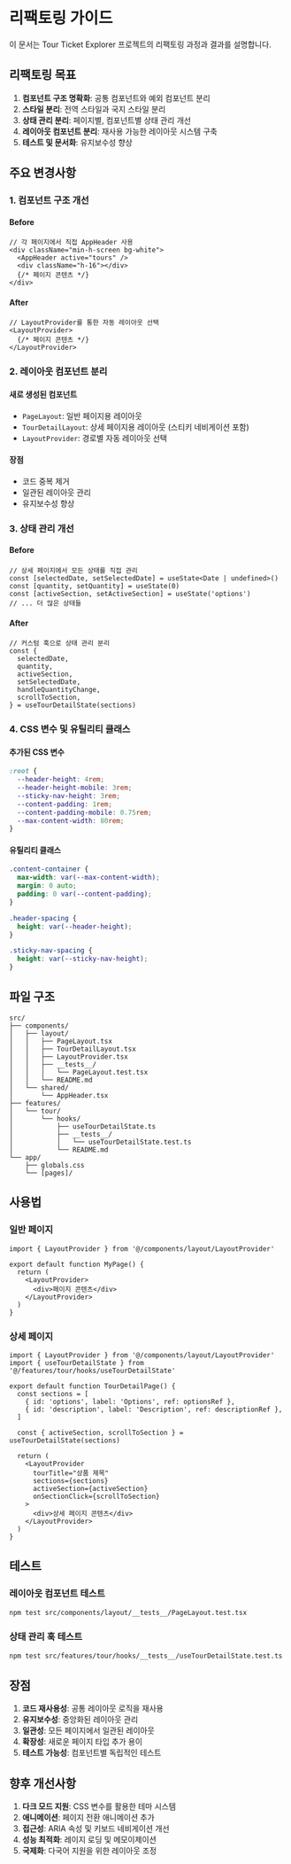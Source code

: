 # 리팩토링 가이드

이 문서는 Tour Ticket Explorer 프로젝트의 리팩토링 과정과 결과를 설명합니다.

## 리팩토링 목표

1. **컴포넌트 구조 명확화**: 공통 컴포넌트와 예외 컴포넌트 분리
2. **스타일 분리**: 전역 스타일과 국지 스타일 분리
3. **상태 관리 분리**: 페이지별, 컴포넌트별 상태 관리 개선
4. **레이아웃 컴포넌트 분리**: 재사용 가능한 레이아웃 시스템 구축
5. **테스트 및 문서화**: 유지보수성 향상

## 주요 변경사항

### 1. 컴포넌트 구조 개선

#### Before
```tsx
// 각 페이지에서 직접 AppHeader 사용
<div className="min-h-screen bg-white">
  <AppHeader active="tours" />
  <div className="h-16"></div>
  {/* 페이지 콘텐츠 */}
</div>
```

#### After
```tsx
// LayoutProvider를 통한 자동 레이아웃 선택
<LayoutProvider>
  {/* 페이지 콘텐츠 */}
</LayoutProvider>
```

### 2. 레이아웃 컴포넌트 분리

#### 새로 생성된 컴포넌트
- `PageLayout`: 일반 페이지용 레이아웃
- `TourDetailLayout`: 상세 페이지용 레이아웃 (스티키 네비게이션 포함)
- `LayoutProvider`: 경로별 자동 레이아웃 선택

#### 장점
- 코드 중복 제거
- 일관된 레이아웃 관리
- 유지보수성 향상

### 3. 상태 관리 개선

#### Before
```tsx
// 상세 페이지에서 모든 상태를 직접 관리
const [selectedDate, setSelectedDate] = useState<Date | undefined>()
const [quantity, setQuantity] = useState(0)
const [activeSection, setActiveSection] = useState('options')
// ... 더 많은 상태들
```

#### After
```tsx
// 커스텀 훅으로 상태 관리 분리
const {
  selectedDate,
  quantity,
  activeSection,
  setSelectedDate,
  handleQuantityChange,
  scrollToSection,
} = useTourDetailState(sections)
```

### 4. CSS 변수 및 유틸리티 클래스

#### 추가된 CSS 변수
```css
:root {
  --header-height: 4rem;
  --header-height-mobile: 3rem;
  --sticky-nav-height: 3rem;
  --content-padding: 1rem;
  --content-padding-mobile: 0.75rem;
  --max-content-width: 80rem;
}
```

#### 유틸리티 클래스
```css
.content-container {
  max-width: var(--max-content-width);
  margin: 0 auto;
  padding: 0 var(--content-padding);
}

.header-spacing {
  height: var(--header-height);
}

.sticky-nav-spacing {
  height: var(--sticky-nav-height);
}
```

## 파일 구조

```
src/
├── components/
│   ├── layout/
│   │   ├── PageLayout.tsx
│   │   ├── TourDetailLayout.tsx
│   │   ├── LayoutProvider.tsx
│   │   ├── __tests__/
│   │   │   └── PageLayout.test.tsx
│   │   └── README.md
│   └── shared/
│       └── AppHeader.tsx
├── features/
│   └── tour/
│       └── hooks/
│           ├── useTourDetailState.ts
│           ├── __tests__/
│           │   └── useTourDetailState.test.ts
│           └── README.md
└── app/
    ├── globals.css
    └── [pages]/
```

## 사용법

### 일반 페이지
```tsx
import { LayoutProvider } from '@/components/layout/LayoutProvider'

export default function MyPage() {
  return (
    <LayoutProvider>
      <div>페이지 콘텐츠</div>
    </LayoutProvider>
  )
}
```

### 상세 페이지
```tsx
import { LayoutProvider } from '@/components/layout/LayoutProvider'
import { useTourDetailState } from '@/features/tour/hooks/useTourDetailState'

export default function TourDetailPage() {
  const sections = [
    { id: 'options', label: 'Options', ref: optionsRef },
    { id: 'description', label: 'Description', ref: descriptionRef },
  ]

  const { activeSection, scrollToSection } = useTourDetailState(sections)

  return (
    <LayoutProvider
      tourTitle="상품 제목"
      sections={sections}
      activeSection={activeSection}
      onSectionClick={scrollToSection}
    >
      <div>상세 페이지 콘텐츠</div>
    </LayoutProvider>
  )
}
```

## 테스트

### 레이아웃 컴포넌트 테스트
```bash
npm test src/components/layout/__tests__/PageLayout.test.tsx
```

### 상태 관리 훅 테스트
```bash
npm test src/features/tour/hooks/__tests__/useTourDetailState.test.ts
```

## 장점

1. **코드 재사용성**: 공통 레이아웃 로직을 재사용
2. **유지보수성**: 중앙화된 레이아웃 관리
3. **일관성**: 모든 페이지에서 일관된 레이아웃
4. **확장성**: 새로운 페이지 타입 추가 용이
5. **테스트 가능성**: 컴포넌트별 독립적인 테스트

## 향후 개선사항

1. **다크 모드 지원**: CSS 변수를 활용한 테마 시스템
2. **애니메이션**: 페이지 전환 애니메이션 추가
3. **접근성**: ARIA 속성 및 키보드 네비게이션 개선
4. **성능 최적화**: 레이지 로딩 및 메모이제이션
5. **국제화**: 다국어 지원을 위한 레이아웃 조정
